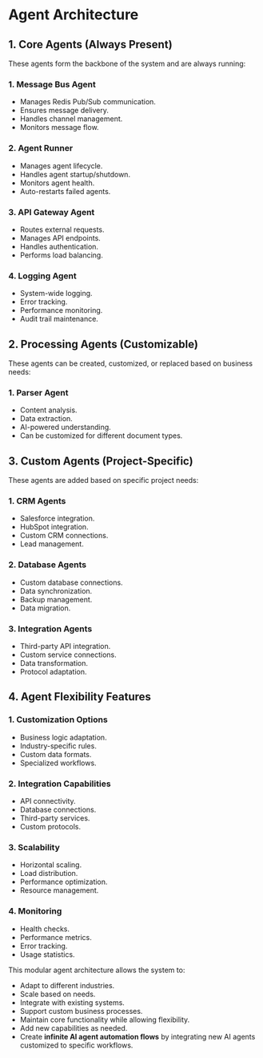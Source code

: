 # Agent Architecture

## **1. Core Agents (Always Present)**
These agents form the backbone of the system and are always running:

### **1. Message Bus Agent**
- Manages Redis Pub/Sub communication.
- Ensures message delivery.
- Handles channel management.
- Monitors message flow.

### **2. Agent Runner**
- Manages agent lifecycle.
- Handles agent startup/shutdown.
- Monitors agent health.
- Auto-restarts failed agents.

### **3. API Gateway Agent**
- Routes external requests.
- Manages API endpoints.
- Handles authentication.
- Performs load balancing.

### **4. Logging Agent**
- System-wide logging.
- Error tracking.
- Performance monitoring.
- Audit trail maintenance.

## **2. Processing Agents (Customizable)**
These agents can be created, customized, or replaced based on business needs:

### **1. Parser Agent**
- Content analysis.
- Data extraction.
- AI-powered understanding.
- Can be customized for different document types.

## **3. Custom Agents (Project-Specific)**
These agents are added based on specific project needs:

### **1. CRM Agents**
- Salesforce integration.
- HubSpot integration.
- Custom CRM connections.
- Lead management.

### **2. Database Agents**
- Custom database connections.
- Data synchronization.
- Backup management.
- Data migration.

### **3. Integration Agents**
- Third-party API integration.
- Custom service connections.
- Data transformation.
- Protocol adaptation.

## **4. Agent Flexibility Features**
### **1. Customization Options**
- Business logic adaptation.
- Industry-specific rules.
- Custom data formats.
- Specialized workflows.

### **2. Integration Capabilities**
- API connectivity.
- Database connections.
- Third-party services.
- Custom protocols.

### **3. Scalability**
- Horizontal scaling.
- Load distribution.
- Performance optimization.
- Resource management.

### **4. Monitoring**
- Health checks.
- Performance metrics.
- Error tracking.
- Usage statistics.

This modular agent architecture allows the system to:
- Adapt to different industries.
- Scale based on needs.
- Integrate with existing systems.
- Support custom business processes.
- Maintain core functionality while allowing flexibility.
- Add new capabilities as needed.
- Create **infinite AI agent automation flows** by integrating new AI agents customized to specific workflows.
